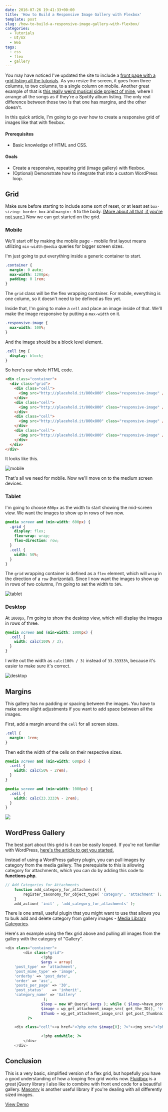 ```yaml
---
date: 2016-07-26 19:41:33+00:00
title: 'How to Build a Responsive Image Gallery with Flexbox'
template: post
slug: /how-to-build-a-responsive-image-gallery-with-flexbox/
categories:
  - Tutorials
  - UI/UX
  - Web
tags:
  - css
  - flex
  - gallery
---
```


You may have noticed I've updated the site to include a [front page with a grid listing all the tutorials](https://www.taniarascia.com/). As you resize the screen, it goes from three columns, to two columns, to a single column on mobile. Another great example of that is [this really weird musical side project of mine](https://www.taniarascia.com/music/), where I arrange all the songs as if they're a Spotify album listing. The only real difference between those two is that one has margins, and the other doesn't.

In this quick article, I'm going to go over how to create a responsive grid of images like that with flexbox.

#### Prerequisites

- Basic knowledge of HTML and CSS.

#### Goals

- Create a responsive, repeating grid (image gallery) with flexbox.
- (Optional) Demonstrate how to integrate that into a custom WordPress loop.

## Grid

Make sure before starting to include some sort of reset, or at least set `box-sizing: border-box` and `margin: 0` to the body. [(More about all that, if you're not sure.)](https://www.taniarascia.com/you-dont-need-a-framework/) Now we can get started on the grid.

### Mobile

We'll start off by making the mobile page - mobile first layout means utilizing `min-width` `@media` queries for bigger screen sizes.

I'm just going to put everything inside a generic container to start.

```css
.container {
  margin: 0 auto;
  max-width: 1200px;
  padding: 0 1rem;
}
```

The `grid` class will be the flex wrapping container. For mobile, everything is one column, so it doesn't need to be defined as flex yet.

Inside that, I'm going to make a `cell` and place an image inside of that. We'll make the image responsive by putting a `max-width` on it.

```css
.responsive-image {
  max-width: 100%;
}
```

And the image should be a block level element.

```css
.cell img {
  display: block;
}
```

So here's our whole HTML code.

```html
<div class="container">
  <div class="grid">
    <div class="cell">
      <img src="http://placehold.it/800x800" class="responsive-image" />
    </div>
    <div class="cell">
      <img src="http://placehold.it/800x800" class="responsive-image" />
    </div>
    <div class="cell">
      <img src="http://placehold.it/800x800" class="responsive-image" />
    </div>
    <div class="cell">
      <img src="http://placehold.it/800x800" class="responsive-image" />
    </div>
  </div>
</div>
```

It looks like this.

![mobile](https://www.taniarascia.com/wp-content/uploads/mobile.png)

That's all we need for mobile. Now we'll move on to the medium screen devices.

### Tablet

I'm going to choose `600px` as the width to start showing the mid-screen view. We want the images to show up in rows of two now.

```css
@media screen and (min-width: 600px) {
  .grid {
    display: flex;
    flex-wrap: wrap;
    flex-direction: row;
  }
  .cell {
    width: 50%;
  }
}
```

The `grid` wrapping container is defined as a `flex` element, which will `wrap` in the direction of a `row` (horizontal). Since I now want the images to show up in rows of two columns, I'm going to set the width to `50%`.

![tablet](https://www.taniarascia.com/wp-content/uploads/tablet.png)

### Desktop

At `1000px`, I'm going to show the desktop view, which will display the images in rows of three.

```css
@media screen and (min-width: 1000px) {
  .cell {
    width: calc(100% / 3);
  }
}
```

I write out the width as `calc(100% / 3)` instead of `33.33333%`, because it's easier to make sure it's correct.

![desktop](https://www.taniarascia.com/wp-content/uploads/desktop.png)

## Margins

This gallery has no padding or spacing between the images. You have to make some slight adjustments if you want to add space between all the images.

First, add a margin around the `cell` for all screen sizes.

```css
.cell {
  margin: 1rem;
}
```

Then edit the width of the cells on their respective sizes.

```css
@media screen and (min-width: 600px) {
  .cell {
    width: calc(50% - 2rem);
  }
}

@media screen and (min-width: 1000px) {
  .cell {
    width: calc(33.3333% - 2rem);
  }
}
```

![](https://www.taniarascia.com/wp-content/uploads/Screen-Shot-2016-07-27-at-10.57.26-AM.png)

## WordPress Gallery

The best part about this grid is it can be easily looped. If you're not familiar with WordPress, [here's the article to get you started.](https://www.taniarascia.com/developing-a-wordpress-theme-from-scratch/)

Instead of using a WordPress gallery plugin, you can pull images by category from the media gallery. The prerequisite to this is allowing category for attachments, which you can do by adding this code to **functions.php**.

```php
// Add Categories for Attachments
    function add_category_for_attachments() {
        register_taxonomy_for_object_type( 'category', 'attachment' );
    }
    add_action( 'init' , 'add_category_for_attachments' );
```

There is one small, useful plugin that you might want to use that allows you to bulk add and delete category from gallery images - [Media Library Categories](https://wordpress.org/plugins/wp-media-library-category/).

Here's an example using the flex grid above and pulling all images from the gallery with the category of "Gallery".

```php
<div class="container">
    	<div class="grid">
    			<?php
    			$args = array(
    'post_type' => 'attachment',
    'post_mime_type' => 'image',
    'orderby' => 'post_date',
    'order' => 'asc',
    'posts_per_page' => '30',
    'post_status'    => 'inherit',
    'category_name' => 'Gallery'
    			 );
    			$loop = new WP_Query( $args ); while ( $loop->have_posts() ) : $loop->the_post();
    			$image = wp_get_attachment_image_src( get_the_ID(), 'full' ); // Full sized image
    			$thumb = wp_get_attachment_image_src( get_post_thumbnail_id($post->ID), 'thumbnail' ); // Thumbnail size
          ?>

    <div class="cell"><a href="<?php echo $image[0]; ?>"><img src="<?php echo $thumb[0]; ?>" class="responsive-image"></a></div>

    			<?php endwhile; ?>
    	</div>
    </div>
```

## Conclusion

This is a very basic, simplified version of a flex grid, but hopefully you have a good understanding of how a looping flex grid works now. [Fluidbox](http://terrymun.github.io/Fluidbox/demo/index.html) is a great jQuery library I also like to combine with front end code for a beautiful gallery. [Masonry](http://masonry.desandro.com/) is another useful library if you're dealing with all differently sized images.

[View Demo](http://codepen.io/taniarascia/pen/vKZKxP)
